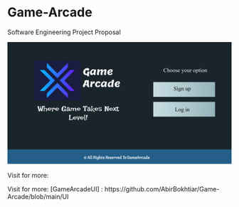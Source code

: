 # Game-Arcade
Software Engineering Project Proposal
<p>
    <img src="https://github.com/AbirBokhtiar/Game-Arcade/blob/main/UI/Frame%200.png" width="700" title="Landing page"/>
    <p>Visit for more: <a href="https://github.com/AbirBokhtiar/Game-Arcade/tree/main/UI"></a> </p>
    Visit for more: [GameArcadeUI] : https://github.com/AbirBokhtiar/Game-Arcade/blob/main/UI
</p>
